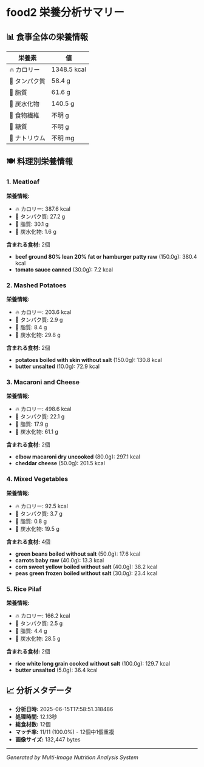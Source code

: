 # food2 栄養分析サマリー

## 📊 食事全体の栄養情報

| 栄養素 | 値 |
|--------|-----|
| 🔥 カロリー | 1348.5 kcal |
| 🥩 タンパク質 | 58.4 g |
| 🧈 脂質 | 61.6 g |
| 🍞 炭水化物 | 140.5 g |
| 🌾 食物繊維 | 不明 g |
| 🍯 糖質 | 不明 g |
| 🧂 ナトリウム | 不明 mg |

## 🍽️ 料理別栄養情報

### 1. Meatloaf

**栄養情報:**
- 🔥 カロリー: 387.6 kcal
- 🥩 タンパク質: 27.2 g
- 🧈 脂質: 30.1 g
- 🍞 炭水化物: 1.6 g

**含まれる食材:** 2個

- **beef ground 80% lean 20% fat or hamburger patty raw** (150.0g): 380.4 kcal
- **tomato sauce canned** (30.0g): 7.2 kcal

### 2. Mashed Potatoes

**栄養情報:**
- 🔥 カロリー: 203.6 kcal
- 🥩 タンパク質: 2.9 g
- 🧈 脂質: 8.4 g
- 🍞 炭水化物: 29.8 g

**含まれる食材:** 2個

- **potatoes boiled with skin without salt** (150.0g): 130.8 kcal
- **butter unsalted** (10.0g): 72.9 kcal

### 3. Macaroni and Cheese

**栄養情報:**
- 🔥 カロリー: 498.6 kcal
- 🥩 タンパク質: 22.1 g
- 🧈 脂質: 17.9 g
- 🍞 炭水化物: 61.1 g

**含まれる食材:** 2個

- **elbow macaroni dry uncooked** (80.0g): 297.1 kcal
- **cheddar cheese** (50.0g): 201.5 kcal

### 4. Mixed Vegetables

**栄養情報:**
- 🔥 カロリー: 92.5 kcal
- 🥩 タンパク質: 3.7 g
- 🧈 脂質: 0.8 g
- 🍞 炭水化物: 19.5 g

**含まれる食材:** 4個

- **green beans boiled without salt** (50.0g): 17.6 kcal
- **carrots baby raw** (40.0g): 13.3 kcal
- **corn sweet yellow boiled without salt** (40.0g): 38.2 kcal
- **peas green frozen boiled without salt** (30.0g): 23.4 kcal

### 5. Rice Pilaf

**栄養情報:**
- 🔥 カロリー: 166.2 kcal
- 🥩 タンパク質: 2.5 g
- 🧈 脂質: 4.4 g
- 🍞 炭水化物: 28.5 g

**含まれる食材:** 2個

- **rice white long grain cooked without salt** (100.0g): 129.7 kcal
- **butter unsalted** (5.0g): 36.4 kcal

## 📈 分析メタデータ

- **分析日時:** 2025-06-15T17:58:51.318486
- **処理時間:** 12.13秒
- **総食材数:** 12個
- **マッチ率:** 11/11 (100.0%) - 12個中1個重複
- **画像サイズ:** 132,447 bytes

---
*Generated by Multi-Image Nutrition Analysis System*
